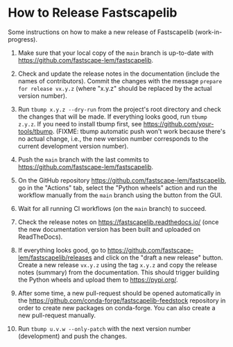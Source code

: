 # How to Release Fastscapelib

Some instructions on how to make a new release of Fastscapelib
(work-in-progress).

1. Make sure that your local copy of the ``main`` branch is up-to-date with
   https://github.com/fastscape-lem/fastscapelib.

2. Check and update the release notes in the documentation (include the names of
   contributors). Commit the changes with the message ``prepare for release
   vx.y.z`` (where "x.y.z" should be replaced by the actual version number).

3. Run ``tbump x.y.z --dry-run`` from the project's root directory and check the
   changes that will be made. If everything looks good, run ``tbump z.y.z``. If
   you need to install tbump first, see https://github.com/your-tools/tbump.
   (FIXME: tbump automatic push won't work because there's no actual change, i.e.,
   the new version number corresponds to the current development version number).

4. Push the ``main`` branch with the last commits to
   https://github.com/fastscape-lem/fastscapelib.

5. On the GitHub repository https://github.com/fastscape-lem/fastscapelib,
   go in the "Actions" tab, select the "Python wheels" action and run the
   workflow manually from the ``main`` branch using the button from the GUI.

6. Wait for all running CI workflows (on the ``main`` branch) to succeed.

7. Check the release notes on https://fastscapelib.readthedocs.io/ (once the new
   documentation version has been built and uploaded on ReadTheDocs).

8. If everything looks good, go to
   https://github.com/fastscape-lem/fastscapelib/releases and click on the
   "draft a new release" button. Create a new release ``vx.y.z`` using the tag
   ``x.y.z`` and copy the release notes (summary) from the documentation. This
   should trigger building the Python wheels and upload them to
   https://pypi.org/.

9. After some time, a new pull-request should be opened automatically in the
   https://github.com/conda-forge/fastscapelib-feedstock repository in order to
   create new packages on conda-forge. You can also create a new pull-request
   manually.

10. Run ``tbump u.v.w --only-patch`` with the next version number (development)
    and push the changes.
